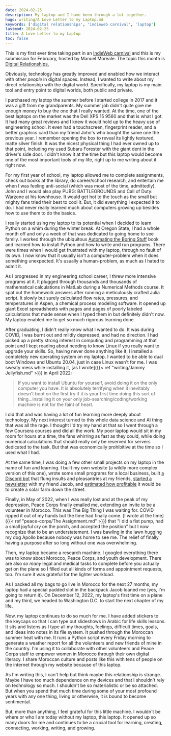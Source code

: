 ```yaml
---
date: 2024-02-25
description: My laptop and I have been through a lot together.
hugo: writing/A Love Letter to my Laptop.md
keywords: ['digital relationships', 'indieweb carnival', 'laptop']
lastmod: 2024-02-25
title: A Love Letter to my Laptop
toc: false
---
```


This is my first ever time taking part in an [IndieWeb carnival](https://indieweb.org/indieweb-carnival) and this is my submission for February, hosted by Manuel Moreale. The topic this month is [Digital Relationships.](https://manuelmoreale.com/indieweb-carnival-digital-relationships)

Obviously, technology has greatly improved and enabled how we interact with other *people* in digital spaces. Instead, I wanted to write about my direct relationship with the digital world. Specifically, my laptop is my main tool and entry point to digital worlds, both public and private.

I purchased my laptop the summer before I started college in 2017 and it was a gift from my grandparents. My summer job didn't quite give me enough money to buy the one that I really wanted. At the time, one of the best laptops on the market was the Dell XPS 15 9560 and that is what I got. It had many great reviews and I knew it would hold up to the heavy use of engineering school. It even had a touchscreen, fingerprint reader, and a better graphics card than my friend John's who bought the same one the previous year. I remember opening the box to reveal its lightly textured, matte silver finish. It was the nicest physical thing I had ever owned up to that point, including my used Subaru Forester with the giant dent in the driver's side door. I didn't know it at the time but this laptop would become one of the most important tools of my life, right up to me writing about it right now.

For my first year of school, my laptop allowed me to complete assignments, check out books at the library, do career/school research, and entertain me when I was feeling anti-social (which was most of the time, admittedly). John and I would also play PUBG: BATTLEGROUNDS and Call of Duty: Warzone at his townhouse. It would get hot to the touch as the small but mighty fans tried their best to cool it. But, it did everything I expected it to do. I had never really learned much about computers growing up besides how to use them to do the basics.

I really started using my laptop to its potential when I decided to learn Python on a whim during the winter break. At Oregon State, I had a whole month off and only a week of that was dedicated to going home to see family. I worked through the ubiquitous [Automating the Boring Stuff](https://automatetheboringstuff.com/) book and learned how to install Python and how to write and run programs. There were times when I would get frustrated with my laptop, through no fault of its own. I now know that it usually isn't a computer-problem when it does something unexpected. It's usually a human-problem, as much as I hated to admit it.

As I progressed in my engineering school career, I threw more intensive programs at it. It plugged through thousands and thousands of mathematical calculations in MatLab during a Numerical Methods course. It spat out the homework answers after running a meticulously crafted Julia script. It slowly but surely calculated flow rates, pressures, and temperatures in Aspen, a chemical process modeling software. It opened up giant Excel spreadsheets with pages and pages of poorly labeled calculations that made sense when I typed them in but definitely didn't now. My laptop enabled me to get so much rigorous learning done.

After graduating, I didn't really know what I wanted to do. It was during COVID, I was burnt out and mildly depressed, and had no direction. I had picked up a pretty strong interest in computing and programming at that point and I kept reading about needing to know Linux if you really want to upgrade your skills. So, having never done anything like it, I installed a completely new operating system on my laptop. I wanted to be able to dual boot Windows and Ubuntu 20.04, just in case Linux wasn't for me. I was sweaty mess while installing it, [as I wrote]({{< ref "writing/Jammy Jellyfish.md" >}}) in April 2022:

> If you want to install Ubuntu for yourself, avoid doing it on the only computer you have. It is absolutely terrifying when it inevitably doesn't boot on the first try if it is your first time doing this sort of thing…installing it on your only job-searching/coding/working machine is not for the faint of heart.

I did that and was having a lot of fun learning more deeply about technology. My next interest turned to this whole data science and AI thing that was all the rage. I thought I'd try my hand at that so I went through a few Coursera courses and did all the work. My poor laptop would sit in my room for hours at a time, the fans whirring as fast as they could, while doing numerical calculations that should really only be reserved for servers dedicated to the task. But that was economically prohibitive at the time so I used what I had.

At the same time, I was doing a few other small projects on my laptop in the name of fun and learning. I built my own website (a wildly more complex version of this one), wrote some small programs for a local business, built [a Discord bot](https://github.com/Westley-Winks/complibot) that flung insults and pleasantries at my friends, [started a newsletter](https://untilitsnotfun.com/) with my friend Jacob, and [estimated how profitable](https://github.com/Westley-Winks/solar-output) it would be to create a solar farm down the street.

Finally, in May of 2022, when I was really lost and at the peak of my depression, Peace Corps finally emailed me, extending an invite to be a volunteer in Morocco. This was The Big Thing I was waiting for. COVID ripped it out of my hands but the time had finally come. [I wrote at the time]({{< ref "peace-corps/The Assignment.md" >}}) that "I did a fist pump, had a small joyful cry on the porch, and accepted the position" but I now recognize that to be an understatement. I was bawling in the lawn hugging my dog Apollo because nobody was home to see me. The relief of finally having a purpose after so long without one was overwhelming.

Then, my laptop became a research machine. I googled everything there was to know about Morocco, Peace Corps, and youth development. There are also *so many* legal and medical tasks to complete before you actually get on the plane so I filled out all kinds of forms and appointment requests, too. I'm sure it was grateful for the lighter workload.

As I packed all my bags to go live in Morocco for the next 27 months, my laptop had a special padded slot in the backpack Jacob loaned me (yes, I'm going to return it). On December 12, 2022, my laptop's first time on a plane and my third, we headed to Washington D.C. to start the next chapter of my life.

Now, my laptop continues to do so much for me. I have added stickers to the keycaps so that I can type out slideshows in Arabic for life skills lessons. It sits and listens as I type all my thoughts, feelings, difficult times, goals, and ideas into notes in its file system. It pushed through the Moroccan summer heat with me. It runs a Python script every Friday morning to generate a weather report for all the volunteers and new friends of mine in the country. I'm using it to collaborate with other volunteers and Peace Corps staff to empower women in Morocco through their own digital literacy. I share Moroccan culture and posts like this with tens of people on the internet through my website because of this laptop.

As I'm writing this, I can't help but think maybe this relationship is strange. Maybe I have too much dependence on my devices and that I shouldn't rely on technology so much. I shouldn't be so materialistic or be so attached. But when you spend that much time during some of your most profound years with any one thing, living or otherwise, it is bound to become sentimental.

But, more than anything, I feel grateful for this little machine. I wouldn't be where or who I am today without my laptop, this laptop. It opened up so many doors for me and continues to be a crucial tool for learning, creating, connecting, working, writing, and growing.
